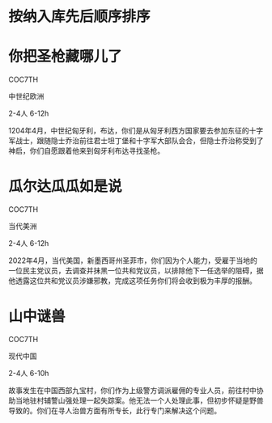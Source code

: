 # 按纳入库先后顺序排序

# 你把圣枪藏哪儿了

COC7TH

中世纪欧洲

2-4人  6-12h

1204年4月，中世纪匈牙利，布达，你们是从匈牙利西方国家要去参加东征的十字军战士，跟随隐士乔治前往君士坦丁堡和十字军大部队会合，但隐士乔治称受到了神启，你们自愿跟着他来到匈牙利布达寻找圣枪。

# 瓜尔达瓜瓜如是说

COC7TH

当代美洲

2-4人  6-12h

2022年4月，当代美国，新墨西哥州圣菲市，你们因为个人能力，受雇于当地的一位民主党议员，去调查并抹黑一位共和党议员，以排除他下一任选举的阻碍，据他透露这位共和党议员涉嫌邪教，完成这项任务你们将会收到极为丰厚的报酬。

# 山中谜兽

COC7TH

现代中国

2-4人  6-10h

故事发生在中国西部九宝村，你们作为上级警方调派雇佣的专业人员，前往村中协助当地驻村辅警山强处理一起失踪案。他无法一个人处理此事，但初步怀疑是野兽导致的。你们在寻人治兽方面有所专长，此行专门来解决这个问题。
